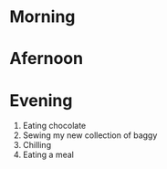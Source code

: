 # Morning
# Afernoon
# Evening 
1. Eating chocolate 
2. Sewing my new collection of baggy 
3. Chilling 
4. Eating a meal 